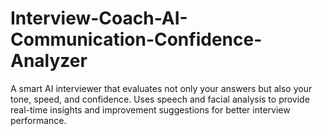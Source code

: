 # Interview-Coach-AI-Communication-Confidence-Analyzer
A smart AI interviewer that evaluates not only your answers but also your tone, speed, and confidence. Uses speech and facial analysis to provide real-time insights and improvement suggestions for better interview performance.
